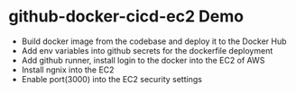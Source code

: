 # github-docker-cicd-ec2 Demo

- Build docker image from the codebase and deploy it to the Docker Hub
- Add env variables into github secrets for the dockerfile deployment
- Add github runner, install login to the docker into the EC2 of AWS
- Install ngnix into the EC2
- Enable port(3000) into the EC2 security settings
